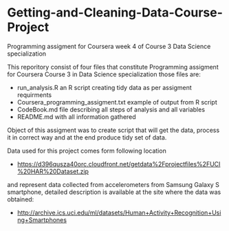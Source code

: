 # Getting-and-Cleaning-Data-Course-Project
Programming assigment for Coursera week 4 of Course 3 Data Science specialization

This reporitory consist of four files that constitute Programming assigment for Coursera Course 3 in Data Science specialization
those files are:
-  run_analysis.R an R script creating tidy data as per assigment requirments
-  Coursera_programming_assigment.txt example of output from R script 
-  CodeBook.md file describing all steps of analysis and all variables
-  README.md with all information gathered

Object of this assigment was to create script that will get the data, process it in correct way and at the end produce tidy set of data.

Data used for this project comes form following location
- https://d396qusza40orc.cloudfront.net/getdata%2Fprojectfiles%2FUCI%20HAR%20Dataset.zip

and represent data collected from accelerometers from Samsung Galaxy S smartphone, detailed description is available at the site where the data was obtained:
- http://archive.ics.uci.edu/ml/datasets/Human+Activity+Recognition+Using+Smartphones


